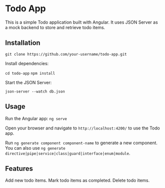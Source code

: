 # Todo App

This is a simple Todo application built with Angular. It uses JSON Server as a mock backend to store and retrieve todo items.

## Installation

`git clone https://github.com/your-username/todo-app.git`

Install dependencies:

`cd todo-app`
`npm install`

Start the JSON Server:

`json-server --watch db.json`

## Usage

Run the Angular app:
`ng serve`

Open your browser and navigate to `http://localhost:4200/` to use the Todo app.

Run `ng generate component component-name` to generate a new component. You can also use `ng generate directive|pipe|service|class|guard|interface|enum|module`.

## Features

Add new todo items.
Mark todo items as completed.
Delete todo items.
